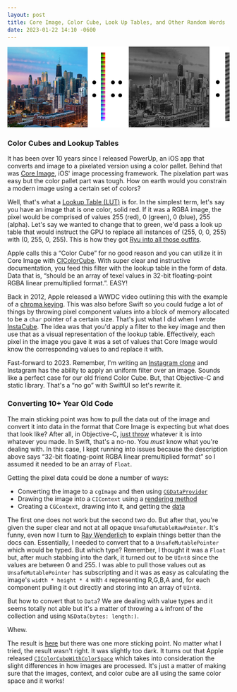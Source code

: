 ```yaml
---
layout: post
title: Core Image, Color Cube, Look Up Tables, and Other Random Words
date: 2023-01-22 14:10 -0600
---
```


![An Example](/assets/images/2023-01-22-core-image-color-cube-look-up-tables-and-other-random-words/example.png)

### Color Cubes and Lookup Tables

It has been over 10 years since I released PowerUp, an iOS app that converts and image to a pixelated version using a color pallet. Behind that was [Core Image](https://developer.apple.com/documentation/coreimage), iOS' image processing framework. The pixelation part was easy but the color pallet part was tough. How on earth would you constrain a modern image using a certain set of colors?

Well, that's what a [Lookup Table (LUT)](https://en.wikipedia.org/wiki/Lookup_table) is for. In the simplest term, let's say you have an image that is one color, solid red. If it was a RGBA image, the pixel would be comprised of values 255 (red), 0 (green), 0 (blue), 255 (alpha). Let's say we wanted to change that to green, we'd pass a look up table that would instruct the GPU to replace all instances of (255, 0, 0, 255) with (0, 255, 0, 255). This is how they got [Ryu into all those outfits](https://images-wixmp-ed30a86b8c4ca887773594c2.wixmp.com/f/04fdc7f8-00fa-4b43-aa4a-6cc308cee66f/d4befue-51e0b74c-4b95-47d9-bea0-85e9b025ea95.png?token=eyJ0eXAiOiJKV1QiLCJhbGciOiJIUzI1NiJ9.eyJzdWIiOiJ1cm46YXBwOjdlMGQxODg5ODIyNjQzNzNhNWYwZDQxNWVhMGQyNmUwIiwiaXNzIjoidXJuOmFwcDo3ZTBkMTg4OTgyMjY0MzczYTVmMGQ0MTVlYTBkMjZlMCIsIm9iaiI6W1t7InBhdGgiOiJcL2ZcLzA0ZmRjN2Y4LTAwZmEtNGI0My1hYTRhLTZjYzMwOGNlZTY2ZlwvZDRiZWZ1ZS01MWUwYjc0Yy00Yjk1LTQ3ZDktYmVhMC04NWU5YjAyNWVhOTUucG5nIn1dXSwiYXVkIjpbInVybjpzZXJ2aWNlOmZpbGUuZG93bmxvYWQiXX0.gqZOvR_jh5PuYER8NocK3V_Pdl4_5uSHCsoLAaqIyeI).

 Apple calls this a “Color Cube” for no good reason and you can utilize it in Core Image with [CIColorCube](https://developer.apple.com/documentation/coreimage/cicolorcube). With super clear and instructive documentation, you feed this filter with the lookup table in the form of data. Data that is, “should be an array of texel values in 32-bit floating-point RGBA linear premultiplied format.”. EASY!

 Back in 2012, Apple released a WWDC video outlining this with the example of a [chroma keying](https://en.wikipedia.org/wiki/Chroma_key). This was also before Swift so you could fudge a lot of things by throwing pixel component values into a block of memory allocated to be a `char` pointer of a certain size. That's just what I did when I wrote [InstaCube](https://github.com/jacobvanorder/InstaCube). The idea was that you'd apply a filter to the key image and then use that as a visual representation of the lookup table. Effectively, each pixel in the image you gave it was a set of values that Core Image would know the corresponding values to and replace it with.

Fast-forward to 2023. Remember, I'm writing an [Instagram clone](https://jacobvanorder.github.io/mastodon-auth/) and Instagram has the ability to apply an uniform filter over an image. Sounds like a perfect case for our old friend Color Cube. But, that Objective-C and static library. That's a “no go” with SwiftUI so let's rewrite it. 

### Converting 10+ Year Old Code

The main sticking point was how to pull the data out of the image and convert it into data in the format that Core Image is expecting but what does that look like? After all, in Objective-C, [just throw](https://github.com/jacobvanorder/InstaCube/blob/master/InstaCubeExample/InstaCube/InstaCubeGenerator.m#L93) whatever it is into whatever you made. In Swift, that's a no-no. You *must* know what you're dealing with. In this case, I kept running into issues because the description above says “32-bit floating-point RGBA linear premultiplied format” so I assumed it needed to be an array of `Float`. 

Getting the pixel data could be done a number of ways:

* Converting the image to a `cgImage` and then using [`CGDataProvider`](https://developer.apple.com/documentation/coregraphics/cgimage/1455260-dataprovider)
* Drawing the image into a `CIContext` using a [rendering method](https://developer.apple.com/documentation/coreimage/cicontext)
* Creating a `CGContext`, drawing into it, and getting the [data](https://developer.apple.com/documentation/coregraphics/cgcontext/1455517-data#)

The first one does not work but the second two do. But after that, you're given the super clear and not at all opaque `UnsafeMutableRawPointer`. It's funny, even now I turn to [Ray Wenderlich](https://www.kodeco.com/7181017-unsafe-swift-using-pointers-and-interacting-with-c) to explain things better than the docs can. Essentially, I needed to convert that to a `UnsafeMutablePointer` which would be typed. But which type? Remember, I thought it was a `Float` but, after much stabbing into the dark, it turned out to be `UInt8` since the values are between 0 and 255. I was able to pull those values out as `UnsafeMutablePointer` has subscripting and it was as easy as calculating the image's `width * height * 4` with `4` representing R,G,B,A and, for each component pulling it out directly and storing into an array of `UInt8`. 

But how to convert that to `Data`? We are dealing with value types and it seems totally not able but it's a matter of throwing a `&` infront of the collection and using `NSData(bytes: length:)`. 

Whew. 

The result is [here](https://github.com/jacobvanorder/InstaCube_Swift) but there was one more sticking point. No matter what I tried, the result wasn't right. It was slightly too dark. It turns out that Apple released [`CIColorCubeWithColorSpace`](https://developer.apple.com/documentation/coreimage/cicolorcubewithcolorspace) which takes into consideration the slight differences in how images are processed. It's just a matter of making sure that the images, context, and color cube are all using the same color space and it works!
